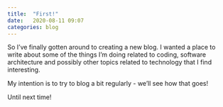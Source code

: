 ```yaml
---
title:  "First!"
date:   2020-08-11 09:07
categories: blog
---
```



So I’ve finally gotten around to creating a new blog. I wanted a place to write about some of the things I’m doing related to coding, software architecture and possibly other topics related to technology that I find interesting.

My intention is to try to blog a bit regularly - we’ll see how that goes!

Until next time!
